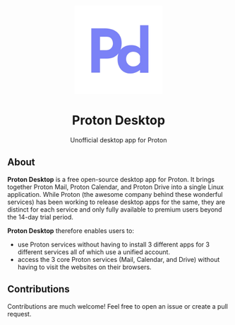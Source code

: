<p align="center">
  <img src="./assets/logo.png" alt="Logo" width="200" height="200"/>
</p>

<h1 align="center">Proton Desktop</h1>

<p align="center">Unofficial desktop app for Proton</p>

## About

**Proton Desktop** is a free open-source desktop app for Proton. It brings together Proton Mail, Proton 
Calendar, and Proton Drive into a single Linux application. While Proton (the awesome company behind these
wonderful services) has been working to release desktop apps for the same, they are distinct for each
service and only fully available to premium users beyond the 14-day trial period.

**Proton Desktop** therefore enables users to:
- use Proton services without having to install 3 different apps for 3 different services all of which use
  a unified account.
- access the 3 core Proton services (Mail, Calendar, and Drive) without having to visit the websites on
  their browsers.

## Contributions

Contributions are much welcome! Feel free to open an issue or create a pull request.

